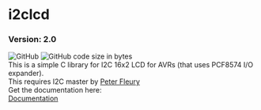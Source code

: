 # i2clcd
### Version: 2.0
![GitHub](https://img.shields.io/github/license/w0qs1/i2clcd)
![GitHub code size in bytes](https://img.shields.io/github/languages/code-size/w0qs1/i2clcd)
<br>
This is a simple C library for I2C 16x2 LCD for AVRs (that uses PCF8574 I/O expander).<br>This requires I2C master by [Peter Fleury](http://www.peterfleury.epizy.com)<br>
Get the documentation here:<br>
[Documentation](https://w0qs1.github.io/i2clcd/)
